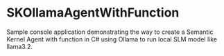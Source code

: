 ﻿# SKOllamaAgentWithFunction

Sample console application demonstrating the way to create a Semantic Kernel Agent with function in C# using Ollama to
run local SLM model like llama3.2.